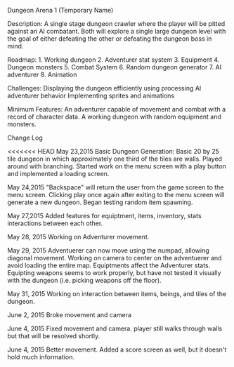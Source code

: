 Dungeon Arena 1 (Temporary Name)

Description: A single stage dungeon crawler where the player will be pitted against an AI combatant. Both will explore a single large dungeon level with the goal of either defeating the other or defeating the dungeon boss in mind.

Roadmap: 1. Working dungeon 2. Adventurer stat system 3. Equipment 4. Dungeon monsters 5. Combat System 6. Random dungeon generator 7. AI adventurer 8. Animation

Challenges: Displaying the dungeon efficiently using processing AI adventurer behavior Implementing sprites and animations

Minimum Features: An adventurer capable of movement and combat with a record of character data. A working dungeon with random equipment and monsters.

Change Log

<<<<<<< HEAD
May 23,2015 Basic Dungeon Generation: Basic 20 by 25 tile dungeon in which approximately one third of the tiles are walls. Played around with branching. Started work on the menu screen with a play button and implemented a loading screen.

May 24,2015 "Backspace" will return the user from the game screen to the menu screen. Clicking play once again after exiting to the menu screen will generate a new dungeon. Began testing random item spawning.

May 27,2015 Added features for equiptment, items, inventory, stats interactions between each other.

May 28, 2015 Working on Adventurer movement.

May 29, 2015 Adventuerer can now move using the numpad, allowing diagonal movement. Working on camera to center on the adventuerer and avoid loading the entire map. Equiptments affect the Adventurer stats. Equipting weapons seems to work properly, but have not tested it visually with the dungeon (i.e. picking weapons off the floor).

May 31, 2015 Working on interaction between items, beings, and tiles of the dungeon.

June 2, 2015 Broke movement and camera

June 4, 2015 Fixed movement and camera. player still walks through walls but that will be resolved shortly.

June 4, 2015 Better movement. Added a score screen as well, but it doesn't hold much information.
